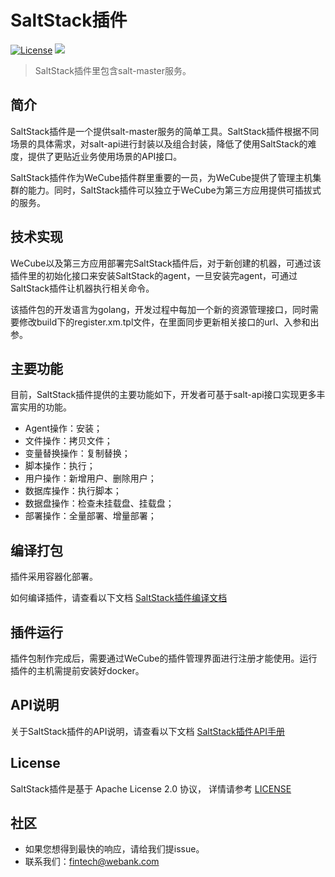 # SaltStack插件
[![License](https://img.shields.io/badge/License-Apache%202.0-blue.svg)](https://opensource.org/licenses/Apache-2.0)
![](https://img.shields.io/badge/language-golang-orang.svg)
 
> SaltStack插件里包含salt-master服务。

## 简介

SaltStack插件是一个提供salt-master服务的简单工具。SaltStack插件根据不同场景的具体需求，对salt-api进行封装以及组合封装，降低了使用SaltStack的难度，提供了更贴近业务使用场景的API接口。

SaltStack插件作为WeCube插件群里重要的一员，为WeCube提供了管理主机集群的能力。同时，SaltStack插件可以独立于WeCube为第三方应用提供可插拔式的服务。


## 技术实现

WeCube以及第三方应用部署完SaltStack插件后，对于新创建的机器，可通过该插件里的初始化接口来安装SaltStack的agent，一旦安装完agent，可通过SaltStack插件让机器执行相关命令。

该插件包的开发语言为golang，开发过程中每加一个新的资源管理接口，同时需要修改build下的register.xm.tpl文件，在里面同步更新相关接口的url、入参和出参。


## 主要功能

目前，SaltStack插件提供的主要功能如下，开发者可基于salt-api接口实现更多丰富实用的功能。

- Agent操作：安装；
- 文件操作：拷贝文件；
- 变量替换操作：复制替换；
- 脚本操作：执行；
- 用户操作：新增用户、删除用户；
- 数据库操作：执行脚本；
- 数据盘操作：检查未挂载盘、挂载盘；
- 部署操作：全量部署、增量部署；


## 编译打包

插件采用容器化部署。

如何编译插件，请查看以下文档
[SaltStack插件编译文档](docs/compile/wecube-plugins-saltstack_compile_guide.md)


## 插件运行
插件包制作完成后，需要通过WeCube的插件管理界面进行注册才能使用。运行插件的主机需提前安装好docker。


## API说明
关于SaltStack插件的API说明，请查看以下文档
[SaltStack插件API手册](docs/api/wecube_plugins_saltstack_api_guide.md)


## License
SaltStack插件是基于 Apache License 2.0 协议， 详情请参考
[LICENSE](LICENSE)


## 社区
- 如果您想得到最快的响应，请给我们提issue。
- 联系我们：fintech@webank.com